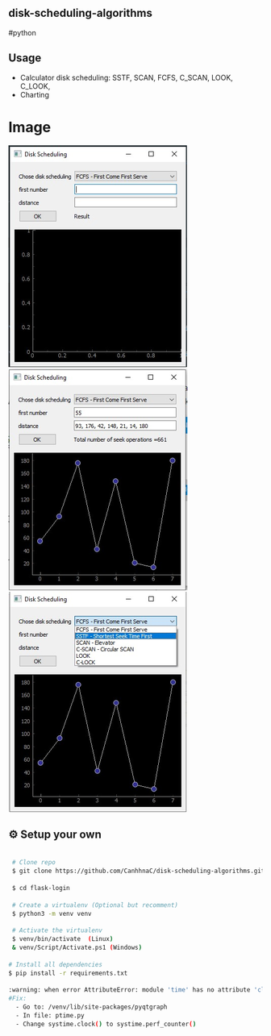 ## disk-scheduling-algorithms
#python

## Usage

* Calculator disk scheduling: SSTF, SCAN, FCFS, C_SCAN, LOOK, C_LOOK,
* Charting

# Image
![Image of CanhhnaC](/images/1.jpg)
![Image of CanhhnaC](/images/2.jpg)
![Image of CanhhnaC](/images/3.jpg)

## :gear: Setup your own

```bash
 
 # Clone repo
 $ git clone https://github.com/CanhhnaC/disk-scheduling-algorithms.git
 
 $ cd flask-login
 
 # Create a virtualenv (Optional but recomment)
 $ python3 -m venv venv
 
 # Activate the virtualenv
 $ venv/bin/activate  (Linux)
 & venv/Script/Activate.ps1 (Windows)

# Install all dependencies
$ pip install -r requirements.txt

:warning: when error AttributeError: module 'time' has no attribute 'clock'
#Fix:
  - Go to: /venv/lib/site-packages/pyqtgraph
  - In file: ptime.py
  - Change systime.clock() to systime.perf_counter()
  
```
